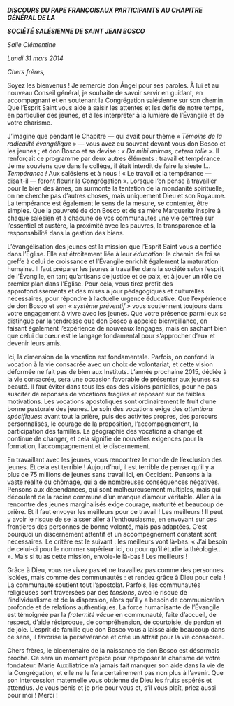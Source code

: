 ***DISCOURS DU PAPE FRANÇOIS******AUX PARTICIPANTS AU CHAPITRE GÉNÉRAL DE LA***

***SOCIÉTÉ SALÉSIENNE DE SAINT JEAN BOSCO***

*Salle Clémentine*

*Lundi 31 mars 2014*

*Chers frères,*

Soyez les bienvenus ! Je remercie don Ángel pour ses paroles. À lui et au nouveau Conseil général, je souhaite de savoir servir en guidant, en accompagnant et en soutenant la Congrégation salésienne sur son chemin. Que l’Esprit Saint vous aide à saisir les attentes et les défis de notre temps, en particulier des jeunes, et à les interpréter à la lumière de l’Évangile et de votre charisme.

J’imagine que pendant le Chapitre — qui avait pour thème *« Témoins de la radicalité évangélique »* — vous avez eu souvent devant vous don Bosco et les jeunes ; et don Bosco et sa devise : *« Da mihi animas, cetera tolle »*. Il renforçait ce programme par deux autres éléments : travail et tempérance. Je me souviens que dans le collège, il était interdit de faire la sieste !... *Tempérance !* Aux salésiens et à nous ! « Le travail et la tempérance — disait-il — feront fleurir la Congrégation ». Lorsque l’on pense à travailler pour le bien des âmes, on surmonte la tentation de la mondanité spirituelle, on ne cherche pas d’autres choses, mais uniquement Dieu et son Royaume. La tempérance est également le sens de la mesure, se contenter, être simples. Que la pauvreté de don Bosco et de sa mère Marguerite inspire à chaque salésien et à chacune de vos communautés une vie centrée sur l’essentiel et austère, la proximité avec les pauvres, la transparence et la responsabilité dans la gestion des biens.

L’évangélisation des jeunes est la mission que l’Esprit Saint vous a confiée dans l’Église. Elle est étroitement liée à leur *éducation*: le chemin de foi se greffe à celui de croissance et l’Évangile enrichit également la maturation humaine. Il faut préparer les jeunes à travailler dans la société selon l’esprit de l’Évangile, en tant qu’artisans de justice et de paix, et à jouer un rôle de premier plan dans l’Église. Pour cela, vous tirez profit des approfondissements et des mises à jour pédagogiques et culturelles nécessaires, pour répondre à l’actuelle urgence éducative. Que l’expérience de don Bosco et son *« système préventif »* vous soutiennent toujours dans votre engagement à vivre avec les jeunes. Que votre présence parmi eux se distingue par la tendresse que don Bosco a appelée bienveillance, en faisant également l’expérience de nouveaux langages, mais en sachant bien que celui du cœur est le langage fondamental pour s’approcher d’eux et devenir leurs amis.

Ici, la dimension de la vocation est fondamentale. Parfois, on confond la vocation à la vie consacrée avec un choix de volontariat, et cette vision déformée ne fait pas de bien aux Instituts. L’année prochaine 2015, dédiée à la vie consacrée, sera une occasion favorable de présenter aux jeunes sa beauté. Il faut éviter dans tous les cas des visions partielles, pour ne pas susciter de réponses de vocations fragiles et reposant sur de faibles motivations. Les vocations apostoliques sont ordinairement le fruit d’une bonne pastorale des jeunes. Le soin des vocations exige des *attentions spécifiques*: avant tout la prière, puis des activités propres, des parcours personnalisés, le courage de la proposition, l’accompagnement, la participation des familles. La géographie des vocations a changé et continue de changer, et cela signifie de nouvelles exigences pour la formation, l’accompagnement et le discernement.

En travaillant avec les jeunes, vous rencontrez le monde de l’exclusion des jeunes. Et cela est terrible ! Aujourd’hui, il est terrible de penser qu’il y a plus de 75 millions de jeunes sans travail ici, en Occident. Pensons à la vaste réalité du chômage, qui a de nombreuses conséquences négatives. Pensons aux dépendances, qui sont malheureusement multiples, mais qui découlent de la racine commune d’un manque d’amour véritable. Aller à la rencontre des jeunes marginalisés exige courage, maturité et beaucoup de prière. Et il faut envoyer les meilleurs pour ce travail ! Les meilleurs ! Il peut y avoir le risque de se laisser aller à l’enthousiasme, en envoyant sur ces frontières des personnes de bonne volonté, mais pas adaptées. C’est pourquoi un discernement attentif et un accompagnement constant sont nécessaires. Le critère est le suivant : les meilleurs vont là-bas. « J’ai besoin de celui-ci pour le nommer supérieur ici, ou pour qu’il étudie la théologie... ». Mais si tu as cette mission, envoie-le là-bas ! Les meilleurs !

Grâce à Dieu, vous ne vivez pas et ne travaillez pas comme des personnes isolées, mais comme des communautés : et rendez grâce à Dieu pour cela ! La communauté soutient tout l’apostolat. Parfois, les communautés religieuses sont traversées par des *tensions*, avec le risque de l’individualisme et de la dispersion, alors qu’il y a besoin de communication profonde et de relations authentiques. La force humanisante de l’Évangile est témoignée par la *fraternité vécue* en communauté, faite d’accueil, de respect, d’aide réciproque, de compréhension, de courtoisie, de pardon et de joie. L’esprit de famille que don Bosco vous a laissé aide beaucoup dans ce sens, il favorise la persévérance et crée un attrait pour la vie consacrée.

Chers frères, le bicentenaire de la naissance de don Bosco est désormais proche. Ce sera un moment propice pour reproposer le charisme de votre fondateur. Marie Auxiliatrice n’a jamais fait manquer son aide dans la vie de la Congrégation, et elle ne le fera certainement pas non plus à l’avenir. Que son intercession maternelle vous obtienne de Dieu les fruits espérés et attendus. Je vous bénis et je prie pour vous et, s’il vous plaît, priez aussi pour moi ! Merci !
